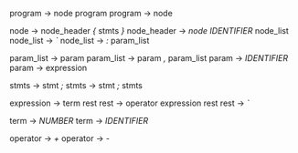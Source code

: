 <!-- Bolded words are terminals, lowercase terminals are keywords -->

<!-- START SYMBOL --->
program -> node program
program -> node

node -> node_header *{* stmts *}*
node_header -> *node* *IDENTIFIER* node_list
node_list -> *`*
node_list -> *:* param_list

param_list -> param
param_list -> param *,* param_list
param -> *IDENTIFIER*
param -> expression

stmts -> stmt *;*
stmts -> stmt *;* stmts

expression -> term rest
rest -> operator expression rest
rest -> *`*

term -> *NUMBER*
term -> *IDENTIFIER*

operator -> *+*
operator -> *-*